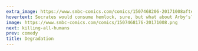 ```yaml
---
extra_image: https://www.smbc-comics.com/comics/1507468206-20171008after.png
hovertext: Socrates would consume hemlock, sure, but what about Arby's?
image: https://www.smbc-comics.com/comics/1507468176-20171008.png
next: killing-all-humans
prev: comedy
title: Degradation
---
```

